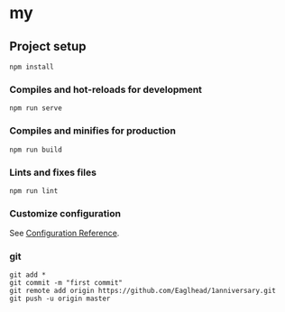 # my

## Project setup
```
npm install
```

### Compiles and hot-reloads for development
```
npm run serve
```

### Compiles and minifies for production
```
npm run build
```

### Lints and fixes files
```
npm run lint
```

### Customize configuration
See [Configuration Reference](https://cli.vuejs.org/config/).

### git
```
git add *
git commit -m "first commit"
git remote add origin https://github.com/Eaglhead/1anniversary.git
git push -u origin master
```